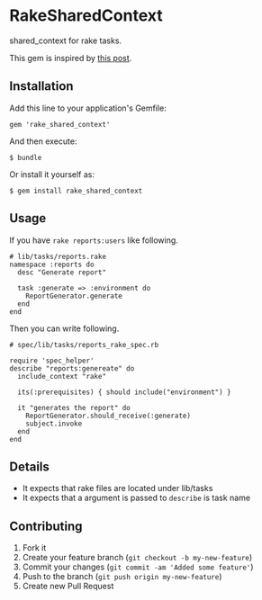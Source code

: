 # RakeSharedContext

shared_context for rake tasks.

This gem is inspired by [this post](http://robots.thoughtbot.com/post/11957424161/test-rake-tasks-like-a-boss).

## Installation

Add this line to your application's Gemfile:

    gem 'rake_shared_context'

And then execute:

    $ bundle

Or install it yourself as:

    $ gem install rake_shared_context

## Usage

If you have `rake reports:users` like following.

~~~
# lib/tasks/reports.rake
namespace :reports do
  desc "Generate report"
  
  task :generate => :environment do
    ReportGenerator.generate
  end
end
~~~

Then you can write following.

~~~
# spec/lib/tasks/reports_rake_spec.rb

require 'spec_helper'
describe "reports:genereate" do
  include_context "rake"

  its(:prerequisites) { should include("environment") }

  it "generates the report" do
    ReportGenerator.should_receive(:generate)
    subject.invoke
  end
end
~~~

## Details

* It expects that rake files are located under lib/tasks
* It expects that a argument is passed to `describe` is task name

## Contributing

1. Fork it
2. Create your feature branch (`git checkout -b my-new-feature`)
3. Commit your changes (`git commit -am 'Added some feature'`)
4. Push to the branch (`git push origin my-new-feature`)
5. Create new Pull Request

